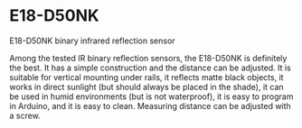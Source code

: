 # E18-D50NK
E18-D50NK binary infrared reflection sensor

Among the tested IR binary reflection sensors, the E18-D50NK is definitely the best. It has a simple construction and the distance can be adjusted. It is suitable for vertical mounting under rails, it reflects matte black objects, it works in direct sunlight (but should always be placed in the shade), it can be used in humid environments (but is not waterproof), it is easy to program in Arduino, and it is easy to clean. Measuring distance can be adjusted with a screw.


